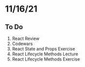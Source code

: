 # 11/16/21

## To Do

1. React Review
2. Codewars
3. React State and Props Exercise
4. React Lifecycle Methods Lecture
5. React Lifecycle Methods Exercise
